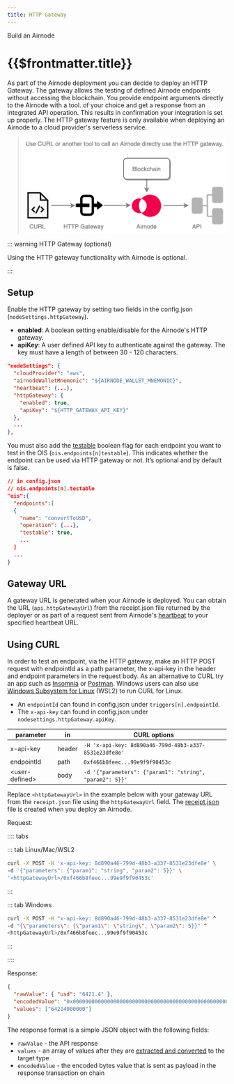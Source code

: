 ```yaml
---
title: HTTP Gateway
---
```


<TitleSpan>Build an Airnode</TitleSpan>

# {{$frontmatter.title}}

<TocHeader />
<TOC class="table-of-contents" :include-level="[2,3]" />

As part of the Airnode deployment you can decide to deploy an HTTP Gateway. The
gateway allows the testing of defined Airnode endpoints without accessing the
blockchain. You provide endpoint arguments directly to the Airnode with a tool.
of your choice and get a response from an integrated API operation. This results
in confirmation your integration is set up properly. The HTTP gateway feature is
only available when deploying an Airnode to a cloud provider's serverless
service.

> ![gateway](../../../assets/images/gateway.png)

::: warning HTTP Gateway (optional)

Using the HTTP gateway functionality with Airnode is optional.

:::

## Setup

Enable the HTTP gateway by setting two fields in the config.json
(`nodeSettings.httpGateway`).

- **enabled**: A boolean setting enable/disable for the Airnode's HTTP gateway.
- **apiKey**: A user defined API key to authenticate against the gateway. The
  key must have a length of between 30 - 120 characters.

```json
"nodeSettings": {
  "cloudProvider": "aws",
  "airnodeWalletMnemonic": "${AIRNODE_WALLET_MNEMONIC}",
  "heartbeat": {...},
  "httpGateway": {
    "enabled": true,
    "apiKey": "${HTTP_GATEWAY_API_KEY}"
  },
  ...
},
```

You must also add the
[testable](../../../reference/specifications/ois.md#_5-9-testable) boolean flag
for each endpoint you want to test in the OIS (`ois.endpoints[n]testable`). This
indicates whether the endpoint can be used via HTTP gateway or not. It’s
optional and by default is false.

```json
// in config.json
// ois.endpoints[n].testable
"ois":{
  "endpoints":[
  {
    "name": "convertToUSD",
    "operation": {...},
    "testable": true,
    ...
  ]
  ...
}
```

## Gateway URL

A gateway URL is generated when your Airnode is deployed. You can obtain the URL
(`api.httpGatewayUrl`) from the receipt.json file returned by the deployer or as
part of a request sent from Airnode's [heartbeat](heartbeat.md) to your
specified heartbeat URL.

## Using CURL

In order to test an endpoint, via the HTTP gateway, make an HTTP POST request
with endpointId as a path parameter, the x-api-key in the header and endpoint
parameters in the request body. As an alternative to CURL try an app such as
[Insomnia](https://insomnia.rest/) or
[Postman](https://www.postman.com/product/rest-client/). Windows users can also
use
[Windows Subsystem for Linux](https://docs.microsoft.com/en-us/windows/wsl/install)
(WSL2) to run CURL for Linux.

- An `endpointId` can found in config.json under `triggers[n].endpointId`.
- The `x-api-key` can found in config.json under
  `nodesettings.httpGateway.apiKey`.

| parameter         | in     | CURL options                                             |
| ----------------- | ------ | -------------------------------------------------------- |
| x-api-key         | header | `-H 'x-api-key: 8d890a46-799d-48b3-a337-8531e23dfe8e'`   |
| endpointId        | path   | `0xf466b8feec...99e9f9f90453c`                           |
| &lt;user-defined> | body   | `-d '{"parameters": {"param1": "string", "param2": 5}}'` |

Replace `<httpGatewayUrl>` in the example below with your gateway URL from the
`receipt.json` file using the `httpGatewayUrl` field. The
[receipt.json](./deploying-airnode.md#receipt-json) file is created when you
deploy an Airnode.

Request:

:::: tabs

::: tab Linux/Mac/WSL2

```sh
curl -X POST -H 'x-api-key: 8d890a46-799d-48b3-a337-8531e23dfe8e' \
-d '{"parameters": {"param1": "string", "param2": 5}}' \
'<httpGatewayUrl>/0xf466b8feec...99e9f9f90453c'
```

:::

::: tab Windows

```sh
curl -X POST -H "x-api-key: 8d890a46-799d-48b3-a337-8531e23dfe8e" ^
-d "{\"parameters\": {\"param1\": \"string\", \"param2\": 5}}" ^
<httpGatewayUrl>/0xf466b8feec...99e9f9f90453c
```

:::

::::

Response:

```json
{
  "rawValue": { "usd": "6421.4" },
  "encodedValue": "0x0000000000000000000000000000000000000000000000000000000ef373e180",
  "values": ["64214000000"]
}
```

The response format is a simple JSON object with the following fields:

- `rawValue` - the API response
- `values` - an array of values after they are
  [extracted and converted](../../../reference/packages/adapter.html#conversion)
  to the target type
- `encodedValue` - the encoded bytes value that is sent as payload in the
  response transaction on chain
